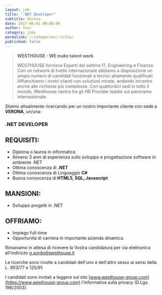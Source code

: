 ```yaml
---
layout: job
title: ".NET Developer"
subtitle: Verona
date: 2017-06-01 00:00:00
author: fevr
category: jobs
permalink: /:categories/:title/
published: false
---
```


> **WESTHOUSE - WE make talent work.**
>
> WESTHOUSE fornisce Esperti del settore IT, Engineering e Finanza. Con un network di livello internazionale
> abbiamo a disposizione un ampio numero di candidati funzionali e tecnici altamente qualificati.
> Affianchiamo i nostri clienti con soluzioni mirate, andando incontro anche alle richieste più complesse. Con
> quattordici sedi in tutto il mondo, Westhouse rientra tra gli HR Provider leader sul panorama
> internazionale.

Stiamo attualmente ricercando per un nostro importante cliente con sede a **VERONA**, un/una:

### .NET DEVELOPER

## REQUISITI:

- Diploma o laurea in informatica
- Almeno 3 anni di esperienza sullo sviluppo e progettazione software in ambiente .NET
- Ottima conoscenza di **.NET**
- Ottima conoscenza di Linguaggio **C#**
- Buona conoscenza di **HTML5, SQL, Javascript**

## MANSIONI:

- Sviluppo progetti in .NET

## OFFRIAMO:

- Impiego full-time
- Opportunità di carriera in importante azienda dinamica.

Rimaniamo in attesa di ricevere la Vostra candidatura per via elettronica all’indirizzo [g.sordo@westhouse.it](mailto:g.sordo@westhouse.it)

Le ricerche sono rivolte a candidati dell'uno e dell'altro sesso ai sensi della L. 903/77 e 125/91.

I candidati sono invitati a leggere sul sito [www.westhouse-group.com](https://www.westhouse-group.com) l'informativa sulla privacy (D.Lgs. 196/2003).
